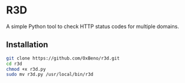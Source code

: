 # R3D

A simple Python tool to check HTTP status codes for multiple domains.

## Installation

```bash
git clone https://github.com/OxBeno/r3d.git
cd r3d
chmod +x r3d.py
sudo mv r3d.py /usr/local/bin/r3d
